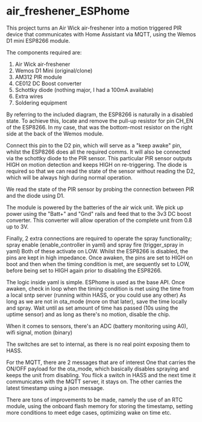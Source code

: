 # air_freshener_ESPhome

This project turns an Air Wick air-freshener into a motion triggered PIR device that communicates with Home Assistant via MQTT, using the Wemos D1 mini ESP8266 module.

The components required are:

1) Air Wick air-freshener 
2) Wemos D1 Mini (original/clone)
3) AM312 PIR module
4) CE012 DC Boost converter 
5) Schottky diode (nothing major, I had a 100mA available)
6) Extra wires
7) Soldering equipment

By referring to the included diagram, the ESP8266 is naturally in a disabled state. To achieve this, locate and remove the pull-up resistor for pin CH_EN of the ESP8266. In my case, that was the bottom-most resistor on the right side at the back of the Wemos module. 

Connect this pin to the D2 pin, which will serve as a "keep awake" pin, whilst the ESP8266 does all the required comms. 
It will also be connected via the schottky diode to the PIR sensor. This particular PIR sensor outputs HIGH on motion detection and keeps HIGH on re-triggering. The diode is required so that we can read the state of the sensor without reading the D2, which will be always high during normal operation.

We read the state of the PIR sensor by probing the connection between PIR and the diode using D1.

The module is powered by the batteries of the air wick unit. We pick up power using the "Batt+" and "Gnd" rails and feed that to the 3v3 DC boost converter. This converter will allow operation of the complete unit from 0.8 up to 3V. 

Finally, 2 extra connections are required to operate the spray functionality; spray enable (enable_controller in yaml) and spray fire (trigger_spray in yaml)
Both of these activate on LOW. Whilst the ESP8266 is disabled, the pins are kept in high impedance. Once awaken, the pins are set to HIGH on boot and then when the timing condition is met, are sequently set to LOW, before being set to HIGH again prior to disabling the ESP8266. 

The logic inside yaml is simple. ESPhome is used as the base API.
Once awaken, check in loop when the timing condition is met using the time from a local sntp server (running within HASS, or you could use any other)
As long as we are not in ota_mode (more on that later), save the time locally and spray. Wait until as set amount of time has passed (10s using the uptime sensor) and as long as there's no motion, disable the chip.

When it comes to sensors, there's an ADC (battery monitoring using A0), wifi signal, motion (binary)

The switches are set to internal, as there is no real point exposing them to HASS.

For the MQTT, there are 2 messages that are of interest
One that carries the ON/OFF payload for the ota_mode, which basically disables spraying and keeps the unit from disabling. You flick a switch in HASS and the next time it communicates with the MQTT server, it stays on. 
The other carries the latest timestamp using a json message. 


There are tons of improvements to be made, namely the use of an RTC module, using the onboard flash memory for storing the timestamp, setting more conditions to meet edge cases, optimizing wake on time etc.
